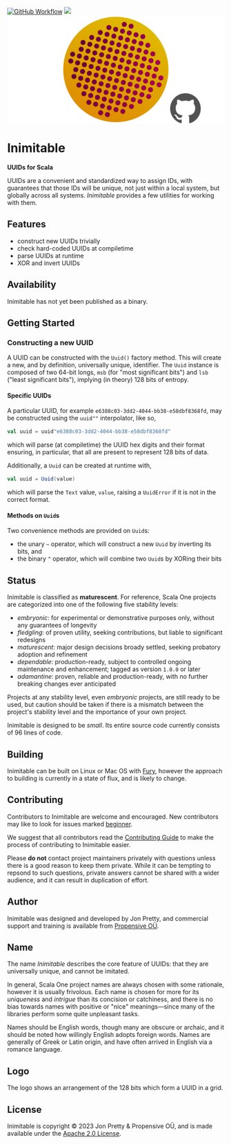 [<img alt="GitHub Workflow" src="https://img.shields.io/github/actions/workflow/status/propensive/inimitable/main.yml?style=for-the-badge" height="24">](https://github.com/propensive/inimitable/actions)
[<img src="https://img.shields.io/discord/633198088311537684?color=8899f7&label=DISCORD&style=for-the-badge" height="24">](https://discord.gg/7b6mpF6Qcf)
<img src="/doc/images/github.png" valign="middle">

# Inimitable

__UUIDs for Scala__

UUIDs are a convenient and standardized way to assign IDs, with guarantees that
those IDs will be unique, not just within a local system, but globally across
all systems. _Inimitable_ provides a few utilities for working with them.

## Features

- construct new UUIDs trivially
- check hard-coded UUIDs at compiletime
- parse UUIDs at runtime
- XOR and invert UUIDs


## Availability

Inimitable has not yet been published as a binary.

## Getting Started

### Constructing a new UUID

A UUID can be constructed with the `Uuid()` factory method. This will create a
new, and by definition, universally unique, identifier. The `Uuid` instance is
composed of two 64-bit longs, `msb` (for "most significant bits") and `lsb`
("least significant bits"), implying (in theory) 128 bits of entropy.

#### Specific UUIDs

A particular UUID, for example `e6388c03-3dd2-4044-bb38-e58dbf8368fd`, may be
constructed using the `uuid""` interpolator, like so,
```scala
val uuid = uuid"e6388c03-3dd2-4044-bb38-e58dbf8368fd"
```
which will parse (at compiletime) the UUID hex digits and their format
ensuring, in particular, that all are present to represent 128 bits of data.

Additionally, a `Uuid` can be created at runtime with,
```scala
val uuid = Uuid(value)
```
which will parse the `Text` value, `value`, raising a `UuidError` if it is not
in the correct format.

#### Methods on `Uuid`s

Two convenience methods are provided on `Uuid`s:
- the unary `~` operator, which will construct a new `Uuid` by inverting its bits, and
- the binary `^` operator, which will combine two `Uuid`s by XORing their bits


## Status

Inimitable is classified as __maturescent__. For reference, Scala One projects are
categorized into one of the following five stability levels:

- _embryonic_: for experimental or demonstrative purposes only, without any guarantees of longevity
- _fledgling_: of proven utility, seeking contributions, but liable to significant redesigns
- _maturescent_: major design decisions broady settled, seeking probatory adoption and refinement
- _dependable_: production-ready, subject to controlled ongoing maintenance and enhancement; tagged as version `1.0.0` or later
- _adamantine_: proven, reliable and production-ready, with no further breaking changes ever anticipated

Projects at any stability level, even _embryonic_ projects, are still ready to
be used, but caution should be taken if there is a mismatch between the
project's stability level and the importance of your own project.

Inimitable is designed to be _small_. Its entire source code currently consists
of 96 lines of code.

## Building

Inimitable can be built on Linux or Mac OS with [Fury](/propensive/fury), however
the approach to building is currently in a state of flux, and is likely to
change.

## Contributing

Contributors to Inimitable are welcome and encouraged. New contributors may like to look for issues marked
<a href="https://github.com/propensive/inimitable/labels/beginner">beginner</a>.

We suggest that all contributors read the [Contributing Guide](/contributing.md) to make the process of
contributing to Inimitable easier.

Please __do not__ contact project maintainers privately with questions unless
there is a good reason to keep them private. While it can be tempting to
repsond to such questions, private answers cannot be shared with a wider
audience, and it can result in duplication of effort.

## Author

Inimitable was designed and developed by Jon Pretty, and commercial support and training is available from
[Propensive O&Uuml;](https://propensive.com/).



## Name

The name _Inimitable_ describes the core feature of UUIDs: that they are universally unique, and cannot be imitated.

In general, Scala One project names are always chosen with some rationale, however it is usually
frivolous. Each name is chosen for more for its _uniqueness_ and _intrigue_ than its concision or
catchiness, and there is no bias towards names with positive or "nice" meanings—since many of the
libraries perform some quite unpleasant tasks.

Names should be English words, though many are obscure or archaic, and it should be noted how
willingly English adopts foreign words. Names are generally of Greek or Latin origin, and have
often arrived in English via a romance language.

## Logo

The logo shows an arrangement of the 128 bits which form a UUID in a grid.

## License

Inimitable is copyright &copy; 2023 Jon Pretty & Propensive O&Uuml;, and is made available under the
[Apache 2.0 License](/license.md).
